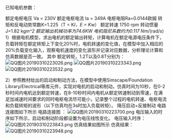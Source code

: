已知电机参数：

额定电枢电压 Va = 230V
额定电枢电流 Ia = 349A
电枢电阻Ra=0.0144欧姆
转矩和反电动势常数K=1.225（T = K*I，E = K*w）
额定转速 1750 rpm
转动惯量J=1.82 kg*m^2
额定输出机械功率为74.6KW
电机阻尼系数约为0.117 N*m/(rad/s)
1）根据电机模型，求出电机的额定输出转矩，计算电机在额定电源电压条件下，负载转矩在额定转矩上下变化20%时，电机转速的变化值，在模型中加入相应的20%负载变化输入，观察电机速度的变化波形并记录对应数据，分析理论计算和仿真数据是否一致。
其中 额定转矩，1.2T以及0.8T分别为：
![QQ图片20190310223026.png](https://i.loli.net/2019/03/10/5c851f9e31732.png)
![QQ图片20190310223343.png](https://i.loli.net/2019/03/10/5c8520981c903.png)
![QQ图片20190310223532.png](https://i.loli.net/2019/03/10/5c8520d0e9c12.png)

2）参照教材给出的启动和制动方法，在模型中使用Simscape/Foundation Library/Electrical等库元件，实现对电机的启动和制动，仿真时间为10秒，在0-2秒时间内电机达到额定转速，在8-10秒时间内电机从额定转速制动到零速，在满足加减速时间要求的同时电枢电流尽可能小，记录整个过程的电机转速、电枢电流和负载转矩的波形（以下仿真均在3s时加入负载转矩）。
降压启动+反接制动 电路连接图如下所示 
电路连接图 ：
![QQ图片20190310223700.png](https://i.loli.net/2019/03/10/5c8521275b2e2.png)
电压输入的时序如下所示，启动和制动阶段都设置为电压线性变化。 
电压输入时序：
![QQ图片20190310223843.png](https://i.loli.net/2019/03/10/5c85218f4c5bb.png)
仿真结果如图所示 仿真结果：
![QQ图片20190310223948.png](https://i.loli.net/2019/03/10/5c8521cd1da45.png)


